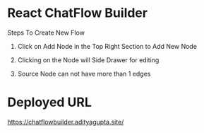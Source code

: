 # React ChatFlow Builder

Steps To Create New Flow

1) Click on Add Node in the Top Right Section to Add New Node

2) Clicking on the Node will Side Drawer for editing

3) Source Node can not have more than 1 edges


# Deployed URL

https://chatflowbuilder.adityagupta.site/

```
